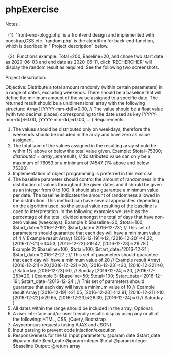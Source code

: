 # phpExercise



Notes：

（1）'front-end-plogg.php' is a front-end design and implemented with boostrap,CSS,etc. 'random.php' is the algorithm for back-end function, which is decribed in "
Project description" below.
 
（2）Functions example: 
 Total=200, Baseline=20, and chose two start date as 2020-06-03 and end date as 2020-06-11, click 'RECHERCHER' will display the random result as required. See the following two screenshots. 
 
 


Project description:


Objective:
Distribute a total amount randomly (within certain parameters) in a range of dates, excluding weekends.
There should be a baseline that will define the minimum amount of the value assigned to a specific date.
The returned result should be a unidimensional array with the following structure:
Array(
[YYYY-mm-dd]=>0.00, // The value should be a float value (with two decimal places)
corresponding to the date used as key
[YYYY-mm-dd]=>0.00,
[YYYY-mm-dd]=>0.00,
...
)
Requirements:
1. The values should be distributed only on weekdays, therefore the weekends should be included in the
array and have zero as value assigned.
2. The total sum of the values assigned in the resulting array should be within 1% above or below the total
value given.
Example:
$total=75300;
$distributed=array_sum($result);
// $distributed value can only be a maximum of 76053 or a minimum of 74547 (1% above
and below 75300)
3. Implementation of object programming is preferred in this exercise
4. The baseline parameter should control the amount of randomness in the distribution of values throughout
the given dates and it should be given as an integer from 0 to 100. It should also guarantee a minimum value per
date. The baseline indicates the amount of randomness allowed in the distribution. This method can have several
approaches depending on the algorithm used, so the actual value resulting of the baseline is open to interpretation. In
the following examples we use it as the percentage of the total, divided amongst the total of days that have non-zero
values (weekdays).
Example 1:
$baseline=20;
$total=100;
$start_date='2016-12-19';
$start_date='2016-12-23';
// This set of parameters should guarantee that each day will have a minimum value of 4
// Example result
Array(
[2016-12-19]=>12,
[2016-12-20]=>4.22,
[2016-12-21]=>34.53,
[2016-12-22]=>19.47,
[2016-12-23]=>29.78
)
Example 2:
$baseline=100;
$total=100;
$start_date='2016-12-21';
$start_date='2016-12-27';
// This set of parameters should guarantee that each day will have a minimum value of 20
// Example result
Array(
[2016-12-21]=>20,[2016-12-22]=>20,
[2016-12-23]=>20,
[2016-12-22]=>0, // Saturday
[2016-12-23]=>0, // Sunday
[2016-12-24]=>20,
[2016-12-25]=>20,
)
Example 3:
$baseline=50;
$total=100;
$start_date='2016-12-19';
$start_date='2016-12-24';
// This set of parameters should guarantee that each day will have a minimum value of 10
// Example result
Array(
[2016-12-19]=>21.05,
[2016-12-20]=>12.91,
[2016-12-21]=>10,
[2016-12-22]=>29.65,
[2016-12-23]=>26.39,
[2016-12-24]=>0 // Saturday
)
5. All dates within the range should be included in the array.
Optional:
1. A user interface and/or user friendly results display using any or all of the following:
HTML, CSS, jQuery, Bootstrap
2. Asyncronous requests (using AJAX and JSON)
3. Input parsing to prevent code injection/execution
4. Responsiveness for the UI
Input parameters:
@param date $start_date
@param date $end_date
@param integer $total
@param integer $baseline
Output:
@return array
